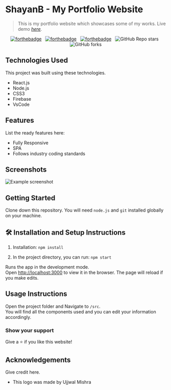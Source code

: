 # ShayanB - My Portfolio Website
> This is my portfolio website which showcases some of my works.
> Live demo [_here_](https://shayanb-68fb5.web.app/). <!-- If you have the project hosted somewhere, include the link here. -->

<center>

[![forthebadge](https://forthebadge.com/images/badges/built-with-love.svg)](https://forthebadge.com) &nbsp;
[![forthebadge](https://forthebadge.com/images/badges/made-with-javascript.svg)](https://forthebadge.com) &nbsp;
[![forthebadge](https://forthebadge.com/images/badges/open-source.svg)](https://forthebadge.com) &nbsp;
![GitHub Repo stars](https://img.shields.io/github/stars/shayanbagchi/shayanb?color=red&logo=github&style=for-the-badge) &nbsp;
![GitHub forks](https://img.shields.io/github/forks/shayanbagchi/shayanb?color=red&logo=github&style=for-the-badge)

</center>

<!-- ## General Information
- Provide general information about your project here.
- What problem does it (intend to) solve?
- What is the purpose of your project?
- Why did you undertake it?
 You don't have to answer all the questions - just the ones relevant to your project. -->


## Technologies Used
This project was built using these technologies.

- React.js
- Node.js
- CSS3
- Firebase
- VsCode


## Features
List the ready features here:
- Fully Responsive
- SPA
- Follows industry coding standards


## Screenshots
![Example screenshot](./img/screenshot.png)
<!-- If you have screenshots you'd like to share, include them here. -->


## Getting Started

Clone down this repository. You will need `node.js` and `git` installed globally on your machine.

## 🛠 Installation and Setup Instructions

1. Installation: `npm install`

2. In the project directory, you can run: `npm start`

Runs the app in the development mode.\
Open [http://localhost:3000](http://localhost:3000) to view it in the browser.
The page will reload if you make edits.

## Usage Instructions

Open the project folder and Navigate to `/src`. <br/>
You will find all the components used and you can edit your information accordingly.

### Show your support

Give a ⭐ if you like this website!


## Acknowledgements
Give credit here.
- This logo was made by Ujjwal Mishra


<!-- Optional -->
<!-- ## License -->
<!-- This project is open source and available under the [... License](). -->

<!-- You don't have to include all sections - just the one's relevant to your project -->
